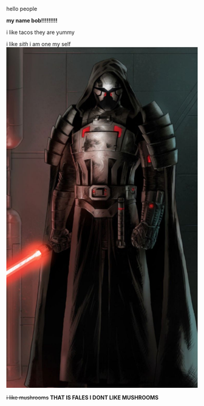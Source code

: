 hello people

**my name bob!!!!!!!!!**

i like tacos
they are yummy

i like *sith* i am one my self![some random  work](/images/sithlord.jpg)



~~i like mushrooms~~                 **THAT IS FALES I DONT LIKE MUSHROOMS**


